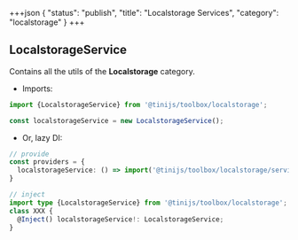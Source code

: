 +++json
{
  "status": "publish",
  "title": "Localstorage Services",
  "category": "localstorage"
}
+++

## LocalstorageService

Contains all the utils of the **Localstorage** category.

- Imports:

```ts
import {LocalstorageService} from '@tinijs/toolbox/localstorage';

const localstorageService = new LocalstorageService();
```

- Or, lazy DI:

```ts
// provide
const providers = {
  localstorageService: () => import('@tinijs/toolbox/localstorage/service.js');
}

// inject
import type {LocalstorageService} from '@tinijs/toolbox/localstorage';
class XXX {
  @Inject() localstorageService!: LocalstorageService;
}
```